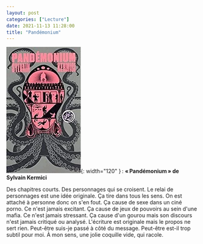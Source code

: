 ```yaml
---
layout: post
categories: ["Lecture"]
date: 2021-11-13 11:28:00
title: "Pandémonium"
---
```


![couverture](/assets/images/couv_lecture/pandemonium.webp){: width="120" } : **« Pandémonium » de Sylvain Kermici** 

Des chapitres courts. Des personnages qui se croisent. Le relai de
personnages est une idée originale. Ça tire dans tous les sens. On est
attaché à personne donc on s'en fout. Ça cause de sexe dans un ciné
porno. Ce n'est jamais excitant. Ça cause de jeux de pouvoirs au sein
d'une mafia. Ce n'est jamais stressant. Ça cause d'un gourou mais son
discours n'est jamais critiqué ou analysé. L'écriture est originale mais
le propos ne sert rien. Peut-être suis-je passé à côté du message.
Peut-être est-il trop subtil pour moi. À mon sens, une jolie coquille
vide, qui racole.

